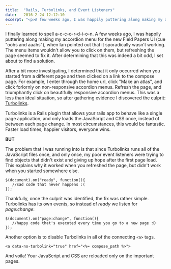 ```yaml
---
title:  "Rails, Turbolinks, and Event Listeners"
date:   2016-2-24 12:12:10
excerpt: "<p>A few weeks ago, I was happily puttering along making my accordion menu for the new Field Papers UI (cue "oohs and aaahs"), when Ian pointed out that it sporadically wasn't working. After a bit more investigating, I discovered the culprit: Turbolinks.</p>"
---
```


I finally learned to spell a-c-c-o-r-d-i-o-n. A few weeks ago, I was happily puttering along making my accordion menu for the new Field Papers UI (cue "oohs and aaahs"), when Ian pointed out that it sporadically wasn't working. The menu items wouldn't allow you to click on them, but refreshing the page seemed to fix it. After determining that this was indeed a bit odd, I set about to find a solution.

After a bit more investigating, I determined that it only occurred when you started from a different page and then clicked on a link to the compose page. For example, I enter through the home url, click "Make an atlas", and click forlornly on non-responsive accordion menus. Refresh the page, and triumphantly click on beautifully responsive accordion menus. This was a less than ideal situation, so after gathering evidence I discovered the culprit: [Turbolinks](https://github.com/turbolinks/turbolinks).

Turbolinks is a Rails plugin that allows your rails app to behave like a single page application, and only loads the JavaScript and CSS once, instead of between each page change. In most circumstances, this would be fantastic. Faster load times, happier visitors, everyone wins.

__BUT__

The problem that I was running into is that since Turbolinks runs all of the JavaScript files once, and only once, my poor event listeners were trying to find objects that didn't exist and giving up hope after the first page load. This explains why it worked when you refreshed the page, but didn't work when you started somewhere else.

```
$(document).on("ready", function(){
   //sad code that never happens :(
});
```

Thankfully, once the culprit was identified, the fix was rather simple. Turbolinks has its own events, so instead of _ready_ we listen for _page:change_:

```
$(document).on("page:change", function(){
   //happy code that's executed every time you go to a new page :D
});
```

Another option is to disable Turbolinks in all of the connecting ``<a>`` tags.

```
<a data-no-turbolink="true" href="<%= compose_path %>">
```

And voila! Your JavaScript and CSS are reloaded only on the important pages.